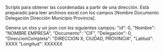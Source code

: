 Scripts para obtener las coordenadas a partir de una dirección. Está preparado para leer archivos excel con los campos [Nombre	Documento	Delegación	Dirección	Municipio	Provincia].

Genera un xlxs y un json con los siguientes campos: 
        "id": 0,
        "Nombre": "NOMBRE EMPRESA",
        "Documento": "CIF",
        "Delegación": 0,
        "DireccionCompleta": "DIRECCION X, CIUDAD, PROVINCIA",
        "Latitud": XXXX
        "Longitud": XXXXXX

        
